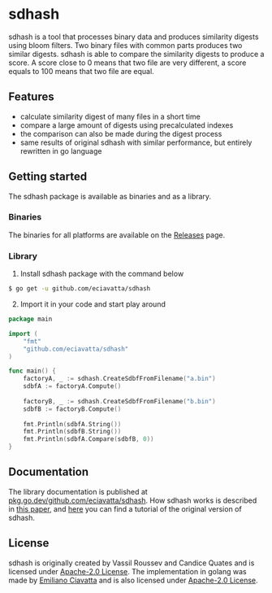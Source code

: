 # sdhash

sdhash is a tool that processes binary data and produces similarity digests using bloom filters.
Two binary files with common parts produces two similar digests.
sdhash is able to compare the similarity digests to produce a score.
A score close to 0 means that two file are very different, a score equals to 100 means that two file are equal.

## Features
- calculate similarity digest of many files in a short time
- compare a large amount of digests using precalculated indexes
- the comparison can also be made during the digest process
- same results of original sdhash with similar performance, but entirely rewritten in go language

## Getting started
The sdhash package is available as binaries and as a library.

### Binaries
The binaries for all platforms are available on the [Releases](https://github.com/eciavatta/sdhash/releases) page.

### Library
1. Install sdhash package with the command below
```sh
$ go get -u github.com/eciavatta/sdhash
```

2. Import it in your code and start play around
```go
package main

import (
	"fmt"
	"github.com/eciavatta/sdhash"
)

func main() {
	factoryA, _ := sdhash.CreateSdbfFromFilename("a.bin")
	sdbfA := factoryA.Compute()
	
	factoryB, _ := sdhash.CreateSdbfFromFilename("b.bin")
	sdbfB := factoryB.Compute()
	
	fmt.Println(sdbfA.String())
	fmt.Println(sdbfB.String())
	fmt.Println(sdbfA.Compare(sdbfB, 0))	
}
```

## Documentation
The library documentation is published at [pkg.go.dev/github.com/eciavatta/sdhash](https://pkg.go.dev/github.com/eciavatta/sdhash).
How sdhash works is described in [this paper](http://roussev.net/pubs/2010-IFIP--sdhash-design.pdf),
and [here](http://roussev.net/sdhash/tutorial/sdhash-tutorial.html) you can find a tutorial of the original version of sdhash.

## License
sdhash is originally created by Vassil Roussev and Candice Quates and is licensed under [Apache-2.0 License](SDHASH_LICENSE).
The implementation in golang was made by [Emiliano Ciavatta](https://eciavatta.dev) and is also licensed under
[Apache-2.0 License](SDHASH_LICENSE).
